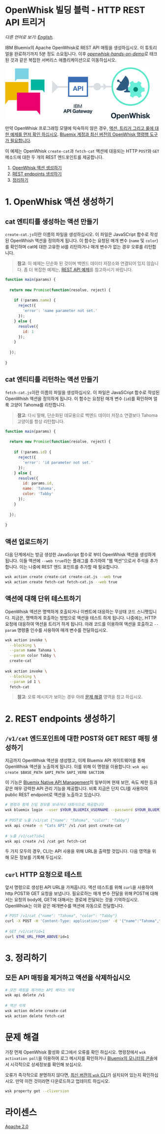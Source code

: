 # OpenWhisk 빌딩 블럭 - HTTP REST API 트리거

*다른 언어로 보기: [English](README.md).*

IBM Bluemix의 Apache OpenWhisk로 REST API 매핑을 생성하십시오. 이 튜토리얼을 완료하기까지 5분 정도 소요됩니다. 이후 [_openwhisk-hands-on-demo_](https://github.com/search?q=topic%3Aopenwhisk-hands-on-demo+org%3AIBM&type=Repositories)로 태크된 것과 같은 복잡한 서버리스 애플리케이션으로 이동하십시오.

![Sample Architecture](openwhisk-rest-api-trigger.png)

만약 OpenWhisk 프로그래밍 모델에 익숙하지 않은 경우, [액션, 트리거 그리고 
룰에 대한 예제를 먼저 확인 하십시오](https://github.com/IBM/openwhisk-action-trigger-rule).
[Bluemix 계정과 최신 버전의 OpenWhisk 명령행 도구가 필요합니다](https://github.com/IBM/openwhisk-action-trigger-rule/blob/master/docs/OPENWHISK.md).

이 예제는 OpenWhisk `create-cat`과 `fetch-cat` 액션에 대응되는 HTTP `POST`와 `GET` 메소드에 대한 두 개의 REST 엔드포인트를 제공합니다.

1. [OpenWhisk 액션 생성하기](#1-openwhisk-액션-생성하기)
2. [REST endpoints 생성하기](#2-rest-endpoints-생성하기)
3. [정리하기](#3-정리하기)

# 1. OpenWhisk 액션 생성하기
## cat 엔티티를 생성하는 액션 만들기
`create-cat.js`이란 이름의 파일을 생성하십시오. 이 파일은 JavaSCript 함수로 작성된 OpenWhish 액션을 정의하게 됩니다. 이 함수는 요청된 매개 변수 (`name` 및 `color`)를 확인하며 cat에 대한 고유한 id를 리턴하거나 매개 변수가 없는 경우 오류를 리턴합니다.
> **참고**: 이 예제는 단순화 된 것이며 백엔드 데이터 저장소와 연결되어 있지 않습니다. 좀 더 복잡한 예제는, [REST API 예제](https://github.com/IBM/openwhisk-serverless-apis)를 참고하시기 바랍니다.

```javascript
function main(params) {

  return new Promise(function(resolve, reject) {

    if (!params.name) {
      reject({
        'error': 'name parameter not set.'
      });
    } else {
      resolve({
        id: 1
      });
    }

  });

}
```

## cat 엔티티를 리턴하는 액션 만들기
`fetch-cat.js`이란 이름의 파일을 생성하십시오. 이 파일은 JavaSCript 함수로 작성된 OpenWhish 액션을 정의하게 됩니다. 이 함수는 요청된 매개 변수 (`id`)를 확인하며 얼룩 고양이 Tahoma를 리턴합니다.
> **참고**: 다시 말해, 단순화된 데모용으로 백엔드 데이터 저장소 연결보다 Tahoma 고양이를 항상 리턴합니다.

```javascript
function main(params) {

  return new Promise(function(resolve, reject) {

    if (!params.id) {
      reject({
        'error': 'id parameter not set.'
      });
    } else {
      resolve({
        id: params.id,
        name: 'Tahoma',
        color: 'Tabby'
      });
    }

  });

}
```

## 액션 업로드하기
다음 단계에서는 방금 생성한 JavaScript 함수로 부터 OpenWhisk 액션을 생성하게 됩니다. 이들 액션에 `--web true`라는 플래그를 추가하여 "웹 액션"으로서 주석을 추가합니다. 이는 나중에 REST 엔드 포인트를 추가할 때 필요합니다.
```bash
wsk action create create-cat create-cat.js --web true
wsk action create fetch-cat fetch-cat.js --web true
```

## 액션에 대해 단위 테스트하기
OpenWhisk 액션은 명백하게 호출되거나 이벤트에 대응하는 무상태 코드 스니펫입니다. 지금은, 명백하게 호출하는 방법으로 액션을 테스트 하게 됩니다. 나중에는, HTTP 요청에 대응하여 액션을 트리거 하게 됩니다. 아래 코드를 이용하여 액션을 호출하고 `--param` 명령줄 인수를 사용하여 매개 변수를 전달하십시오.

```bash
wsk action invoke \
  --blocking \
  --param name Tahoma \
  --param color Tabby \
  create-cat

wsk action invoke \
  --blocking \
  --param id 1 \
  fetch-cat
```

> **참고**: 오류 메시지가 보이는 경우 아래 [문제 해결](#문제-해결) 영역을 참고 하십시오.

# 2. REST endpoints 생성하기
## `/v1/cat` 엔드포인트에 대한 POST와 GET REST 매핑 생성하기
지금까지 OpenWhisk 액션을 생성했고, 이제 Bluemix API 게이트웨어를 통해 OpenWhisk 액션을 노출하게 됩니다. 이를 위해 이 명령을 이용합니다: `wsk api create $BASE_PATH $API_PATH $API_VERB $ACTION `

이 기능은 [Bluemix Native API Management](https://console.ng.bluemix.net/docs/openwhisk/openwhisk_apigateway.html#openwhisk_apigateway)의 일부이며 현재 보안, 속도 제한 등과 같은 매우 강력한 API 관리 기능을 제공합니다. 비록 지금은 단지 CLI를 사용하여 public REST endpoint로 액션을 노출하고 있습니다.

```bash
# 명령과 함께 신임 정보를 보내거나 대화식으로 제공합니다
wsk bluemix login --user $YOUR_BLUEMIX_USERNAME --password $YOUR_BLUEMIX_PASSWORD

# POST로 노출 /v1/cat {"name": "Tahoma", "color": "Tabby"}
wsk api create -n "Cats API" /v1 /cat post create-cat

# 노출 /v1/cat?id=1
wsk api create /v1 /cat get fetch-cat
```
두 가지 모두의 경우, CLI는 API 사용을 위해 URL을 출력할 것입니다. 다음 영역을 위해 모든 정보를 기록해 두십시오.

## `curl` HTTP 요청으로 테스트
앞서 명령으로 생성된 API URL을 가져옵니다. 액션 테스트를 위해 `curl`을 사용하여 http POST와 GET 요청을 보냅니다. 필요로하는 매개 변수 전달을 위해 POST에 대해서는 요청의 body에, GET에 대해서는 경로에 전달되는 것을 기억하십시오. OpenWhisk는 이와 같은 매개변수를 액션에 자동으로 전달합니다.

```bash
# POST /v1/cat {"name": "Tahoma", "color": "Tabby"}
curl -X POST -H 'Content-Type: application/json' -d '{"name":"Tahoma","color":"Tabby"}' $THE_URL_FROM_ABOVE

# GET /v1/cat?id=1
curl $THE_URL_FROM_ABOVE?id=1
```

# 3. 정리하기
## 모든 API 매핑을 제거하고 액션을 삭제하십시오

```bash
# 모든 매핑을 제거하는 API 베이스 삭제
wsk api delete /v1

# 액션 삭제
wsk action delete create-cat
wsk action delete fetch-cat
```

# 문제 해결
가장 먼제 OpenWhisk 활성화 로그에서 오류를 확인 하십시오. 명령창에서 `wsk activation poll`을 이용하여 로그 메시지를 확인하거나 [Bluemix의 모니터링 콘솔](https://console.ng.bluemix.net/openwhisk/dashboard)에서 시각적으로 상세정보를 확인해 보십시오.

오류가 즉각적으로 분명하지 않다면, [최신 버젼의 `wsk` CLI](https://console.ng.bluemix.net/openwhisk/learn/cli)가 설치되어 있는지 확인하십시오. 만약 이전 것이라면 다운로드하고 업데이트 하십시오.
```bash
wsk property get --cliversion
```

# 라이센스
[Apache 2.0](LICENSE.txt)
